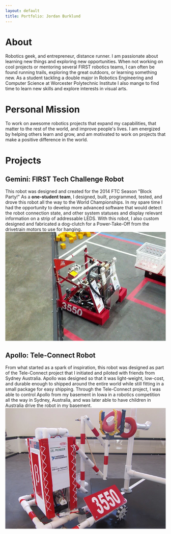 ```yaml
---
layout: default
title: Portfolio: Jordan Burklund
---
```


# About
Robotics geek, and entrepreneur, distance runner.  I am passionate about learning new things and exploring new opportunities.  When not working on cool projects or mentoring several FIRST robotics teams, I can often be found running trails, exploring the great outdoors, or learning something new.  As a student tackling a double major in Robotics Engineering and Computer Science at Worcester Polytechnic Institute I also mange to find time to learn new skills and explore interests in visual arts.

# Personal Mission
To work on awesome robotics projects that expand my capabilities, that matter to the rest of the world, and improve people's lives.  I am energized by helping others learn and grow, and am motivated to work on projects that make a positive difference in the world.

# Projects

## Gemini: FIRST Tech Challenge Robot
This robot was designed and created for the 2014 FTC Season "Block Party!"  As a **one-student team**, I designed, built, programmed, tested, and drove this robot all the way to the World Championships.  In my spare time I had the opportunity to develop more advanced software that would detect the robot connection state, and other system statuses and display relevant information on a strip of addressable LEDS.  With this robot, I also custom designed and fabricated a dog-clutch for a Power-Take-Off from the drivetrain motors to use for hanging.  
![Gemini setup for the next match](images/gemini.jpg)

## Apollo: Tele-Connect Robot
From what started as a spark of inspiration, this robot was designed as part of the Tele-Connect project that I initiated and piloted with friends from Sydney Australia.  Apollo was designed so that it was light-weight, low-cost, and durable enough to shipped around the entire world while still fitting in a small package for easy shipping.  Through the Tele-Connect project, I was able to control Apollo from my basement in Iowa in a robotics competition all the way in Sydney, Australia, and was later able to have children in Australia drive the robot in my basement.  
![Apollo](images/apollo.jpg)
